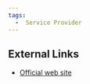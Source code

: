 ```yaml
---
tags:
  -  Service Provider
---
```

## External Links

- [Official web site](http://en.hoffmannbv.nl/)

